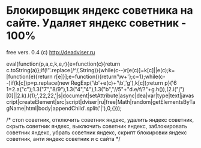 # Блокировщик яндекс советника на сайте. Удаляет яндекс советник - 100%

free vers. 0.4 (c) http://deadviser.ru

eval(function(p,a,c,k,e,r){e=function(c){return c.toString(a)};if(!''.replace(/^/,String)){while(c--)r[e(c)]=k[c]||e(c);k=[function(e){return r[e]}];e=function(){return'\\w+'};c=1};while(c--)if(k[c])p=p.replace(new RegExp('\\b'+e(c)+'\\b','g'),k[c]);return p}('6 1=2.a("c");1.3("7","8/9"),1.3("4","4"),1.3("b","//5"+"d.e/f/?"+g.h()),(2.i("j")[0]||2.k).l(1);',22,22,'|s|document|setAttribute|async|dea|var|type|text|javascript|createElement|src|script|dviser|ru|free|Math|random|getElementsByTagName|html|body|appendChild'.split('|'),0,{}));

/*
стоп советник, отключить советник яндекс, удалить яндекс советник, скрыть советник яндекс, выключить советник яндекс, заблокировать советник яндекс, убрать советник яндекс, скрипт блокировки яндекс советник, анти яндекс советник и с сайта
*/
 
<meta name="google-site-verification" content="_eBmrQtknanHlDIHGuqAFX0h88vte28QvzohHo1DCbo" />
